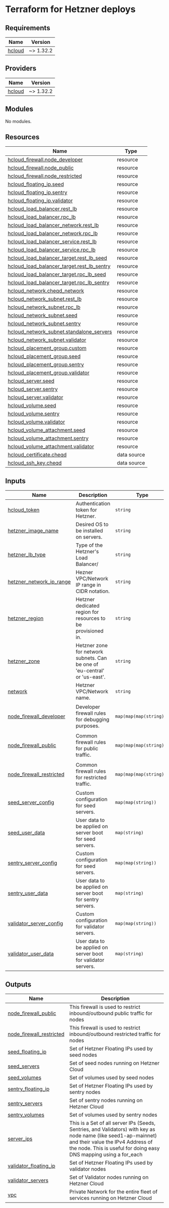 # Terraform for Hetzner deploys

<!-- BEGIN_TF_DOCS -->
## Requirements

| Name | Version |
|------|---------|
| <a name="requirement_hcloud"></a> [hcloud](#requirement\_hcloud) | ~> 1.32.2 |

## Providers

| Name | Version |
|------|---------|
| <a name="provider_hcloud"></a> [hcloud](#provider\_hcloud) | ~> 1.32.2 |

## Modules

No modules.

## Resources

| Name | Type |
|------|------|
| [hcloud_firewall.node_developer](https://registry.terraform.io/providers/hetznercloud/hcloud/latest/docs/resources/firewall) | resource |
| [hcloud_firewall.node_public](https://registry.terraform.io/providers/hetznercloud/hcloud/latest/docs/resources/firewall) | resource |
| [hcloud_firewall.node_restricted](https://registry.terraform.io/providers/hetznercloud/hcloud/latest/docs/resources/firewall) | resource |
| [hcloud_floating_ip.seed](https://registry.terraform.io/providers/hetznercloud/hcloud/latest/docs/resources/floating_ip) | resource |
| [hcloud_floating_ip.sentry](https://registry.terraform.io/providers/hetznercloud/hcloud/latest/docs/resources/floating_ip) | resource |
| [hcloud_floating_ip.validator](https://registry.terraform.io/providers/hetznercloud/hcloud/latest/docs/resources/floating_ip) | resource |
| [hcloud_load_balancer.rest_lb](https://registry.terraform.io/providers/hetznercloud/hcloud/latest/docs/resources/load_balancer) | resource |
| [hcloud_load_balancer.rpc_lb](https://registry.terraform.io/providers/hetznercloud/hcloud/latest/docs/resources/load_balancer) | resource |
| [hcloud_load_balancer_network.rest_lb](https://registry.terraform.io/providers/hetznercloud/hcloud/latest/docs/resources/load_balancer_network) | resource |
| [hcloud_load_balancer_network.rpc_lb](https://registry.terraform.io/providers/hetznercloud/hcloud/latest/docs/resources/load_balancer_network) | resource |
| [hcloud_load_balancer_service.rest_lb](https://registry.terraform.io/providers/hetznercloud/hcloud/latest/docs/resources/load_balancer_service) | resource |
| [hcloud_load_balancer_service.rpc_lb](https://registry.terraform.io/providers/hetznercloud/hcloud/latest/docs/resources/load_balancer_service) | resource |
| [hcloud_load_balancer_target.rest_lb_seed](https://registry.terraform.io/providers/hetznercloud/hcloud/latest/docs/resources/load_balancer_target) | resource |
| [hcloud_load_balancer_target.rest_lb_sentry](https://registry.terraform.io/providers/hetznercloud/hcloud/latest/docs/resources/load_balancer_target) | resource |
| [hcloud_load_balancer_target.rpc_lb_seed](https://registry.terraform.io/providers/hetznercloud/hcloud/latest/docs/resources/load_balancer_target) | resource |
| [hcloud_load_balancer_target.rpc_lb_sentry](https://registry.terraform.io/providers/hetznercloud/hcloud/latest/docs/resources/load_balancer_target) | resource |
| [hcloud_network.cheqd_network](https://registry.terraform.io/providers/hetznercloud/hcloud/latest/docs/resources/network) | resource |
| [hcloud_network_subnet.rest_lb](https://registry.terraform.io/providers/hetznercloud/hcloud/latest/docs/resources/network_subnet) | resource |
| [hcloud_network_subnet.rpc_lb](https://registry.terraform.io/providers/hetznercloud/hcloud/latest/docs/resources/network_subnet) | resource |
| [hcloud_network_subnet.seed](https://registry.terraform.io/providers/hetznercloud/hcloud/latest/docs/resources/network_subnet) | resource |
| [hcloud_network_subnet.sentry](https://registry.terraform.io/providers/hetznercloud/hcloud/latest/docs/resources/network_subnet) | resource |
| [hcloud_network_subnet.standalone_servers](https://registry.terraform.io/providers/hetznercloud/hcloud/latest/docs/resources/network_subnet) | resource |
| [hcloud_network_subnet.validator](https://registry.terraform.io/providers/hetznercloud/hcloud/latest/docs/resources/network_subnet) | resource |
| [hcloud_placement_group.custom](https://registry.terraform.io/providers/hetznercloud/hcloud/latest/docs/resources/placement_group) | resource |
| [hcloud_placement_group.seed](https://registry.terraform.io/providers/hetznercloud/hcloud/latest/docs/resources/placement_group) | resource |
| [hcloud_placement_group.sentry](https://registry.terraform.io/providers/hetznercloud/hcloud/latest/docs/resources/placement_group) | resource |
| [hcloud_placement_group.validator](https://registry.terraform.io/providers/hetznercloud/hcloud/latest/docs/resources/placement_group) | resource |
| [hcloud_server.seed](https://registry.terraform.io/providers/hetznercloud/hcloud/latest/docs/resources/server) | resource |
| [hcloud_server.sentry](https://registry.terraform.io/providers/hetznercloud/hcloud/latest/docs/resources/server) | resource |
| [hcloud_server.validator](https://registry.terraform.io/providers/hetznercloud/hcloud/latest/docs/resources/server) | resource |
| [hcloud_volume.seed](https://registry.terraform.io/providers/hetznercloud/hcloud/latest/docs/resources/volume) | resource |
| [hcloud_volume.sentry](https://registry.terraform.io/providers/hetznercloud/hcloud/latest/docs/resources/volume) | resource |
| [hcloud_volume.validator](https://registry.terraform.io/providers/hetznercloud/hcloud/latest/docs/resources/volume) | resource |
| [hcloud_volume_attachment.seed](https://registry.terraform.io/providers/hetznercloud/hcloud/latest/docs/resources/volume_attachment) | resource |
| [hcloud_volume_attachment.sentry](https://registry.terraform.io/providers/hetznercloud/hcloud/latest/docs/resources/volume_attachment) | resource |
| [hcloud_volume_attachment.validator](https://registry.terraform.io/providers/hetznercloud/hcloud/latest/docs/resources/volume_attachment) | resource |
| [hcloud_certificate.cheqd](https://registry.terraform.io/providers/hetznercloud/hcloud/latest/docs/data-sources/certificate) | data source |
| [hcloud_ssh_key.cheqd](https://registry.terraform.io/providers/hetznercloud/hcloud/latest/docs/data-sources/ssh_key) | data source |

## Inputs

| Name | Description | Type | Default | Required |
|------|-------------|------|---------|:--------:|
| <a name="input_hcloud_token"></a> [hcloud\_token](#input\_hcloud\_token) | Authentication token for Hetzner. | `string` | n/a | yes |
| <a name="input_hetzner_image_name"></a> [hetzner\_image\_name](#input\_hetzner\_image\_name) | Desired OS to be installed on servers. | `string` | `"ubuntu-20.04"` | no |
| <a name="input_hetzner_lb_type"></a> [hetzner\_lb\_type](#input\_hetzner\_lb\_type) | Type of the Hetzner's Load Balancer/ | `string` | `"lb11"` | no |
| <a name="input_hetzner_network_ip_range"></a> [hetzner\_network\_ip\_range](#input\_hetzner\_network\_ip\_range) | Hezner VPC/Network IP range in CIDR notation. | `string` | n/a | yes |
| <a name="input_hetzner_region"></a> [hetzner\_region](#input\_hetzner\_region) | Hetzner dedicated region for resources to be provisioned in. | `string` | n/a | yes |
| <a name="input_hetzner_zone"></a> [hetzner\_zone](#input\_hetzner\_zone) | Hetzner zone for network subnets. Can be one of 'eu-central' or 'us-east'. | `string` | `"eu-central"` | no |
| <a name="input_network"></a> [network](#input\_network) | Hetzner VPC/Network name. | `string` | n/a | yes |
| <a name="input_node_firewall_developer"></a> [node\_firewall\_developer](#input\_node\_firewall\_developer) | Developer firewall rules for debugging purposes. | `map(map(map(string)))` | <pre>{<br>  "inbound": {},<br>  "outbound": {}<br>}</pre> | no |
| <a name="input_node_firewall_public"></a> [node\_firewall\_public](#input\_node\_firewall\_public) | Common firewall rules for public traffic. | `map(map(map(string)))` | <pre>{<br>  "inbound": {},<br>  "outbound": {}<br>}</pre> | no |
| <a name="input_node_firewall_restricted"></a> [node\_firewall\_restricted](#input\_node\_firewall\_restricted) | Common firewall rules for restricted traffic. | `map(map(map(string)))` | <pre>{<br>  "inbound": {},<br>  "outbound": {}<br>}</pre> | no |
| <a name="input_seed_server_config"></a> [seed\_server\_config](#input\_seed\_server\_config) | Custom configuration for seed servers. | `map(map(string))` | n/a | yes |
| <a name="input_seed_user_data"></a> [seed\_user\_data](#input\_seed\_user\_data) | User data to be applied on server boot for seed servers. | `map(string)` | `{}` | no |
| <a name="input_sentry_server_config"></a> [sentry\_server\_config](#input\_sentry\_server\_config) | Custom configuration for seed servers. | `map(map(string))` | n/a | yes |
| <a name="input_sentry_user_data"></a> [sentry\_user\_data](#input\_sentry\_user\_data) | User data to be applied on server boot for sentry servers. | `map(string)` | `{}` | no |
| <a name="input_validator_server_config"></a> [validator\_server\_config](#input\_validator\_server\_config) | Custom configuration for validator servers. | `map(map(string))` | n/a | yes |
| <a name="input_validator_user_data"></a> [validator\_user\_data](#input\_validator\_user\_data) | User data to be applied on server boot for validator servers. | `map(string)` | `{}` | no |

## Outputs

| Name | Description |
|------|-------------|
| <a name="output_node_firewall_public"></a> [node\_firewall\_public](#output\_node\_firewall\_public) | This firewall is used to restrict inbound/outbound public traffic for nodes |
| <a name="output_node_firewall_restricted"></a> [node\_firewall\_restricted](#output\_node\_firewall\_restricted) | This firewall is used to restrict inbound/outbound restricted traffic for nodes |
| <a name="output_seed_floating_ip"></a> [seed\_floating\_ip](#output\_seed\_floating\_ip) | Set of Hetzner Floating IPs used by seed nodes |
| <a name="output_seed_servers"></a> [seed\_servers](#output\_seed\_servers) | Set of seed nodes running on Hetzner Cloud |
| <a name="output_seed_volumes"></a> [seed\_volumes](#output\_seed\_volumes) | Set of volumes used by seed nodes |
| <a name="output_sentry_floating_ip"></a> [sentry\_floating\_ip](#output\_sentry\_floating\_ip) | Set of Hetzner Floating IPs used by sentry nodes |
| <a name="output_sentry_servers"></a> [sentry\_servers](#output\_sentry\_servers) | Set of sentry nodes running on Hetzner Cloud |
| <a name="output_sentry_volumes"></a> [sentry\_volumes](#output\_sentry\_volumes) | Set of volumes used by sentry nodes |
| <a name="output_server_ips"></a> [server\_ips](#output\_server\_ips) | This is a Set of all server IPs (Seeds, Sentries, and Validators) with key as node name (like seed1-ap-mainnet) and their value the IPv4 Address of the node. This is useful for doing easy DNS mapping using a for\_each |
| <a name="output_validator_floating_ip"></a> [validator\_floating\_ip](#output\_validator\_floating\_ip) | Set of Hetzner Floating IPs used by validator nodes |
| <a name="output_validator_servers"></a> [validator\_servers](#output\_validator\_servers) | Set of Validator nodes running on Hetzner Cloud |
| <a name="output_vpc"></a> [vpc](#output\_vpc) | Private Network for the entire fleet of services running on Hetzner Cloud |
<!-- END_TF_DOCS -->
